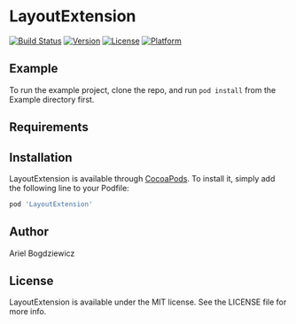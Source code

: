 # LayoutExtension

[![Build Status](https://travis-ci.org/abswift/layout-extension.svg?branch=master)](https://travis-ci.org/abswift/layout-extension)
[![Version](https://img.shields.io/cocoapods/v/LayoutExtension.svg?style=flat)](https://cocoapods.org/pods/LayoutExtension)
[![License](https://img.shields.io/cocoapods/l/LayoutExtension.svg?style=flat)](https://cocoapods.org/pods/LayoutExtension)
[![Platform](https://img.shields.io/cocoapods/p/LayoutExtension.svg?style=flat)](https://cocoapods.org/pods/LayoutExtension)

## Example

To run the example project, clone the repo, and run `pod install` from the Example directory first.

## Requirements

## Installation

LayoutExtension is available through [CocoaPods](https://cocoapods.org). To install
it, simply add the following line to your Podfile:

```ruby
pod 'LayoutExtension'
```

## Author

Ariel Bogdziewicz

## License

LayoutExtension is available under the MIT license. See the LICENSE file for more info.
